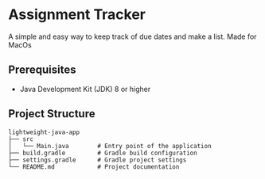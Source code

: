 # Assignment Tracker

A simple and easy way to keep track of due dates and make a list.
Made for MacOs

## Prerequisites

- Java Development Kit (JDK) 8 or higher

## Project Structure

```
lightweight-java-app
├── src
│   └── Main.java        # Entry point of the application
├── build.gradle         # Gradle build configuration
├── settings.gradle      # Gradle project settings
└── README.md            # Project documentation
```


